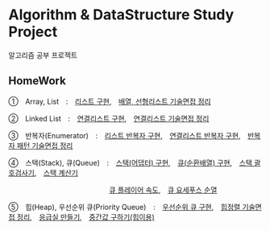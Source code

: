# Algorithm & DataStructure Study Project
알고리즘 공부 프로젝트

## HomeWork
①　Array, List　:　[리스트 구현](https://github.com/dongyoonq/Algorithm/blob/master/Algorithm/Array%2CList/MyType/MyList.cs),　[배열, 선형리스트 기술면접 정리](https://github.com/dongyoonq/Algorithm/blob/master/%EC%95%8C%EA%B3%A0%EB%A6%AC%EC%A6%98%20%EA%B8%B0%EC%88%A0%EB%A9%B4%EC%A0%91/1.%20%EB%B0%B0%EC%97%B4%20vs%20%EC%84%A0%ED%98%95%EB%A6%AC%EC%8A%A4%ED%8A%B8.pdf)

②　Linked List　:　[연결리스트 구현](https://github.com/dongyoonq/Algorithm/blob/master/Algorithm/Array%2CList/MyType/MyList.cs),　[연결리스트 기술면접 정리](https://github.com/dongyoonq/Algorithm/blob/master/%EC%95%8C%EA%B3%A0%EB%A6%AC%EC%A6%98%20%EA%B8%B0%EC%88%A0%EB%A9%B4%EC%A0%91/2.%20%EC%97%B0%EA%B2%B0%EB%A6%AC%EC%8A%A4%ED%8A%B8(LinkedList)%2C%20%EB%B0%B0%EC%97%B4%EA%B3%BC%20%EC%B0%A8%EC%9D%B4%EC%A0%90.pdf)

③　반복자(Enumerator)　:　[리스트 반복자 구현](https://github.com/dongyoonq/Algorithm/blob/master/Algorithm/Array%2CList/MyType/MyList.cs),　[연결리스트 반복자 구현](https://github.com/dongyoonq/Algorithm/blob/master/Algorithm/Array%2CList/MyType/MyLinkedList.cs),　[반복자 패턴 기술면접 정리](https://github.com/dongyoonq/Algorithm/blob/master/%EC%95%8C%EA%B3%A0%EB%A6%AC%EC%A6%98%20%EA%B8%B0%EC%88%A0%EB%A9%B4%EC%A0%91/3.%20%EB%B0%98%EB%B3%B5%EC%9E%90%20%ED%8C%A8%ED%84%B4(Iterator%20Pattern)%2C%20(%2B%EC%BD%94%EB%A3%A8%ED%8B%B4).pdf)

④　스택(Stack), 큐(Queue)　:　[스택(어댑터) 구현](https://github.com/dongyoonq/Algorithm/blob/master/Algorithm/Stack%2C%20Queue/MyType/AdapterStack.cs),　[큐(순환배열) 구현](https://github.com/dongyoonq/Algorithm/blob/master/Algorithm/Stack%2C%20Queue/MyType/MyQueue.cs),　[스택 괄호검사기](https://github.com/dongyoonq/Algorithm/blob/master/Algorithm/Stack%2C%20Queue/Homework/BracketCheck.cs),　[스택 계산기](https://github.com/dongyoonq/Algorithm/blob/master/Algorithm/Stack%2C%20Queue/Homework/StackCalculator.cs)

　　　　　　　　　　　　　　 [큐 플레이어 속도](https://github.com/dongyoonq/Algorithm/blob/master/Algorithm/Stack%2C%20Queue/Homework/PlayerQueue/playerQueue.cs),　[큐 요세푸스 순열](https://github.com/dongyoonq/Algorithm/blob/master/Algorithm/Stack%2C%20Queue/Homework/JosephusPermutation.cs)

⑤　힙(Heap), 우선순위 큐(Priority Queue)　:　[우선순위 큐 구현](https://github.com/dongyoonq/Algorithm/blob/master/Algorithm/Stack%2C%20Queue/MyType/MyPriorityQueue.cs),　[힙정렬 기술면접 정리](https://github.com/dongyoonq/Algorithm/blob/master/%EC%95%8C%EA%B3%A0%EB%A6%AC%EC%A6%98%20%EA%B8%B0%EC%88%A0%EB%A9%B4%EC%A0%91/4.%20%ED%9E%99%EC%A0%95%EB%A0%AC(%ED%9E%99%2C%20%EC%B6%94%EA%B0%80%2C%20%EC%82%AD%EC%A0%9C%2C%20%EC%99%84%EC%A0%84%EC%9D%B4%EC%A7%84%ED%8A%B8%EB%A6%AC%20%EB%B0%B0%EC%97%B4%ED%91%9C%ED%98%84).pdf),　[응급실 만들기](https://github.com/dongyoonq/Algorithm/blob/master/Algorithm/Stack%2C%20Queue/Homework/Emergency.cs),　[중간값 구하기(힙이용)](https://github.com/dongyoonq/Algorithm/blob/master/Algorithm/Stack%2C%20Queue/Homework/FindMiddleNumber.cs)
